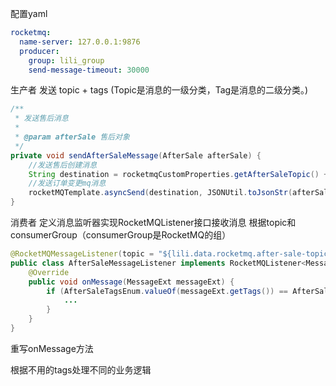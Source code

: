 配置yaml
```yaml
rocketmq:
  name-server: 127.0.0.1:9876
  producer:
    group: lili_group
    send-message-timeout: 30000
```



生产者 发送 topic + tags  (Topic是消息的一级分类，Tag是消息的二级分类。)

```java
/**
 * 发送售后消息
 *
 * @param afterSale 售后对象
 */
private void sendAfterSaleMessage(AfterSale afterSale) {
    //发送售后创建消息
    String destination = rocketmqCustomProperties.getAfterSaleTopic() + ":" + AfterSaleTagsEnum.AFTER_SALE_STATUS_CHANGE.name();
    //发送订单变更mq消息
    rocketMQTemplate.asyncSend(destination, JSONUtil.toJsonStr(afterSale), RocketmqSendCallbackBuilder.commonCallback());
}
```

消费者 定义消息监听器实现RocketMQListener接口接收消息 根据topic和consumerGroup（consumerGroup是RocketMQ的组）

```java
@RocketMQMessageListener(topic = "${lili.data.rocketmq.after-sale-topic}", consumerGroup = "${lili.data.rocketmq.after-sale-group}")
public class AfterSaleMessageListener implements RocketMQListener<MessageExt> {
	@Override
    public void onMessage(MessageExt messageExt) {
        if (AfterSaleTagsEnum.valueOf(messageExt.getTags()) == AfterSaleTagsEnum.AFTER_SALE_STATUS_CHANGE) {
        	...
        }
    }
}
```

重写onMessage方法

 根据不用的tags处理不同的业务逻辑